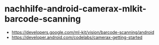 # nachhilfe-android-camerax-mlkit-barcode-scanning

* https://developers.google.com/ml-kit/vision/barcode-scanning/android
* https://developer.android.com/codelabs/camerax-getting-started
